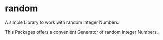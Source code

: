 # random

A simple Library to work with random Integer Numbers.

This Packages offers a convenient Generator of random Integer Numbers.
